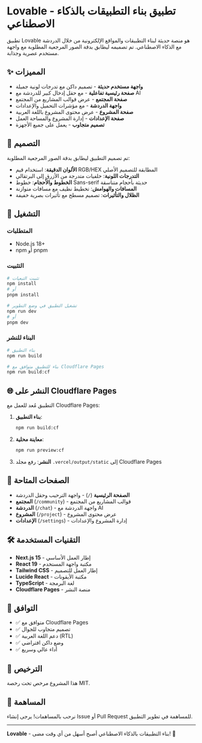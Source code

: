 # Lovable - تطبيق بناء التطبيقات بالذكاء الاصطناعي

تطبيق Lovable هو منصة حديثة لبناء التطبيقات والمواقع الإلكترونية من خلال الدردشة مع الذكاء الاصطناعي. تم تصميمه ليطابق بدقة الصور المرجعية المطلوبة مع واجهة مستخدم عصرية وجذابة.

## ✨ المميزات

- **واجهة مستخدم حديثة** - تصميم داكن مع تدرجات لونية جميلة
- **صفحة رئيسية تفاعلية** - مع حقل إدخال كبير للدردشة مع AI
- **صفحة المجتمع** - عرض قوالب المشاريع من المجتمع
- **واجهة الدردشة** - مع مؤشرات التحميل والإعدادات
- **صفحة المشروع** - عرض محتوى المشروع باللغة العربية
- **صفحة الإعدادات** - إدارة المشروع والمساحة العمل
- **تصميم متجاوب** - يعمل على جميع الأجهزة

## 🎨 التصميم

تم تصميم التطبيق ليطابق بدقة الصور المرجعية المطلوبة:

- **الألوان الدقيقة**: استخدام قيم RGB/HEX المطابقة للتصميم الأصلي
- **التدرجات اللونية**: خلفيات متدرجة من الأزرق إلى البرتقالي
- **الخطوط والأحجام**: خطوط Sans-serif حديثة بأحجام متناسقة
- **المسافات والهوامش**: تخطيط نظيف مع مسافات متوازنة
- **الظلال والتأثيرات**: تصميم مسطح مع تأثيرات بصرية خفيفة

## 🚀 التشغيل

### المتطلبات

- Node.js 18+ 
- npm أو pnpm

### التثبيت

```bash
# تثبيت التبعيات
npm install
# أو
pnpm install

# تشغيل التطبيق في وضع التطوير
npm run dev
# أو
pnpm dev
```

### البناء للنشر

```bash
# بناء التطبيق
npm run build

# بناء للتطبيق متوافق مع Cloudflare Pages
npm run build:cf
```

## 🌐 النشر على Cloudflare Pages

التطبيق مُعد للعمل مع Cloudflare Pages:

1. **بناء التطبيق**:
   ```bash
   npm run build:cf
   ```

2. **معاينة محلية**:
   ```bash
   npm run preview:cf
   ```

3. **النشر**: رفع مجلد `.vercel/output/static` إلى Cloudflare Pages

## 📱 الصفحات المتاحة

- **الصفحة الرئيسية** (`/`) - واجهة الترحيب وحقل الدردشة
- **المجتمع** (`/community`) - قوالب المشاريع من المجتمع
- **الدردشة** (`/chat`) - واجهة الدردشة مع AI
- **المشروع** (`/project`) - عرض محتوى المشروع
- **الإعدادات** (`/settings`) - إدارة المشروع والإعدادات

## 🛠️ التقنيات المستخدمة

- **Next.js 15** - إطار العمل الأساسي
- **React 19** - مكتبة واجهة المستخدم
- **Tailwind CSS** - إطار العمل للتصميم
- **Lucide React** - مكتبة الأيقونات
- **TypeScript** - لغة البرمجة
- **Cloudflare Pages** - منصة النشر

## 🎯 التوافق

- ✅ متوافق مع Cloudflare Pages
- ✅ تصميم متجاوب للجوال
- ✅ دعم اللغة العربية (RTL)
- ✅ وضع داكن افتراضي
- ✅ أداء عالي وسريع

## 📄 الترخيص

هذا المشروع مرخص تحت رخصة MIT.

## 🤝 المساهمة

نرحب بالمساهمات! يرجى إنشاء Issue أو Pull Request للمساهمة في تطوير التطبيق.

---

**Lovable** - بناء التطبيقات بالذكاء الاصطناعي أصبح أسهل من أي وقت مضى! 🚀
